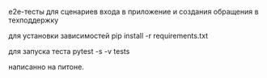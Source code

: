  e2e-тесты для сценариев входа в приложение и создания обращения в техподдержку

для установки зависимостей  pip install -r requirements.txt

для запуска теста pytest -s -v tests

написанно на питоне.
